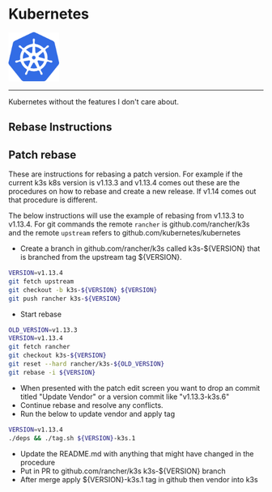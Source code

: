 # Kubernetes

<img src="https://github.com/kubernetes/kubernetes/raw/master/logo/logo.png" width="100">

----

Kubernetes without the features I don't care about.

Rebase Instructions
-------------------

## Patch rebase

These are instructions for rebasing a patch version. For example if the current
k3s k8s version is v1.13.3 and v1.13.4 comes out these are the procedures on how
to rebase and create a new release.  If v1.14 comes out that procedure is different.

The below instructions will use the example of rebasing from v1.13.3 to v1.13.4.
For git commands the remote `rancher` is github.com/rancher/k3s and the remote
`upstream` refers to github.com/kubernetes/kubernetes

* Create a branch in github.com/rancher/k3s called k3s-${VERSION} that is branched
   from the upstream tag ${VERSION}.
   
```bash
VERSION=v1.13.4
git fetch upstream
git checkout -b k3s-${VERSION} ${VERSION}
git push rancher k3s-${VERSION}
```

* Start rebase
```bash
OLD_VERSION=v1.13.3
VERSION=v1.13.4
git fetch rancher
git checkout k3s-${VERSION}
git reset --hard rancher/k3s-${OLD_VERSION}
git rebase -i ${VERSION}
```
* When presented with the patch edit screen you want to drop an commit titled
   "Update Vendor" or a version commit like "v1.13.3-k3s.6"
* Continue rebase and resolve any conflicts.
* Run the below to update vendor and apply tag

```bash
VERSION=v1.13.4
./deps && ./tag.sh ${VERSION}-k3s.1
```

* Update the README.md with anything that might have changed in the procedure
* Put in PR to github.com/rancher/k3s k3s-${VERSION} branch
* After merge apply ${VERSION}-k3s.1 tag in github then vendor into k3s

